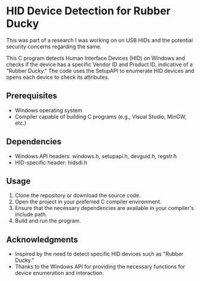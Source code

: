 # HID Device Detection for Rubber Ducky

This was part of a research I was working on on USB HIDs and the potential security concerns regarding the same.

This C program detects Human Interface Devices (HID) on Windows and checks if the device has a specific Vendor ID and Product ID, indicative of a "Rubber Ducky." The code uses the SetupAPI to enumerate HID devices and opens each device to check its attributes.

## Prerequisites

- Windows operating system
- Compiler capable of building C programs (e.g., Visual Studio, MinGW, etc.)

## Dependencies

- Windows API headers: windows.h, setupapi.h, devguid.h, regstr.h
- HID-specific header: hidsdi.h

## Usage

1. Clone the repository or download the source code.
2. Open the project in your preferred C compiler environment.
3. Ensure that the necessary dependencies are available in your compiler's include path.
4. Build and run the program.

## Acknowledgments

- Inspired by the need to detect specific HID devices such as "Rubber Ducky."
- Thanks to the Windows API for providing the necessary functions for device enumeration and interaction.

